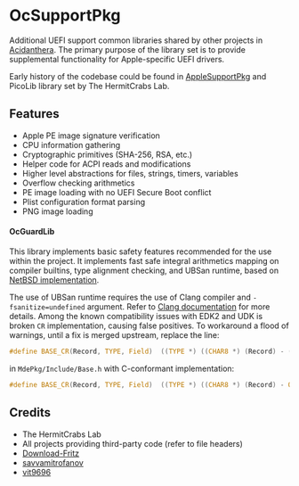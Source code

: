 OcSupportPkg
============

Additional UEFI support common libraries shared by other projects in [Acidanthera](https://github.com/acidanthera). The primary purpose of the library set is to provide supplemental functionality for Apple-specific UEFI drivers.

Early history of the codebase could be found in [AppleSupportPkg](https://github.com/acidanthera/AppleSupportPkg) and PicoLib library set by The HermitCrabs Lab.

## Features

- Apple PE image signature verification
- CPU information gathering
- Cryptographic primitives (SHA-256, RSA, etc.)
- Helper code for ACPI reads and modifications
- Higher level abstractions for files, strings, timers, variables
- Overflow checking arithmetics
- PE image loading with no UEFI Secure Boot conflict
- Plist configuration format parsing
- PNG image loading

#### OcGuardLib

This library implements basic safety features recommended for the use within the project. It implements fast
safe integral arithmetics mapping on compiler builtins, type alignment checking, and UBSan runtime,
based on [NetBSD implementation](https://blog.netbsd.org/tnf/entry/introduction_to_µubsan_a_clean).

The use of UBSan runtime requires the use of Clang compiler and `-fsanitize=undefined` argument. Refer to
[Clang documentation](https://releases.llvm.org/7.0.0/tools/clang/docs/UndefinedBehaviorSanitizer.html) for more
details. Among the known compatibility issues with EDK2 and UDK is broken `CR` implementation, causing false positives.
To workaround a flood of warnings, until a fix is merged upstream, replace the line:
```C
#define BASE_CR(Record, TYPE, Field)  ((TYPE *) ((CHAR8 *) (Record) - (CHAR8 *) &(((TYPE *) 0)->Field)))
```
in `MdePkg/Include/Base.h` with C-conformant implementation:
```C
#define BASE_CR(Record, TYPE, Field)  ((TYPE *) ((CHAR8 *) (Record) - OFFSET_OF (TYPE, Field)))
```

## Credits

- The HermitCrabs Lab
- All projects providing third-party code (refer to file headers)
- [Download-Fritz](https://github.com/Download-Fritz)
- [savvamitrofanov](https://github.com/savvamitrofanov)
- [vit9696](https://github.com/vit9696)
